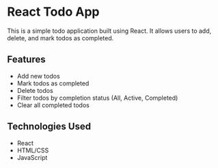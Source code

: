 # React Todo App

This is a simple todo application built using React. It allows users to add, delete, and mark todos as completed.

## Features

- Add new todos
- Mark todos as completed
- Delete todos
- Filter todos by completion status (All, Active, Completed)
- Clear all completed todos

## Technologies Used

- React
- HTML/CSS
- JavaScript
